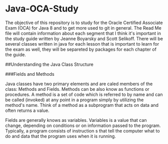 # Java-OCA-Study

The objective of this repository is to study for the Oracle Certified Associate Exam (OCA) for Java 8 and to get more used to git in general. The Read Me file will contain information about each segment that I think it's important in the study guide written by Jeanne Boyarsky and Scott Selikoff. There will be several classes written in java for each lesson that is important to learn for the exam as well, they will be separeted by packages for each chapter of the guide.

##Understanding the Java Class Structure

###Fields and Methods

Java classes have two primary elements and are caled members of the class: Methods and Fields. 
Methods can be also know as functions or procedures. A method is a set of code which is referred to by name and can be called (invoked) at any point in a program simply by utilizing the method's name.  Think of a method as a subprogram that acts on data and often returns a value.

Fields are generally knows as variables. Variables is a value that can change, depending on conditions or on information passed to the program. Typically, a program consists of instruction s that tell the computer what to do and data that the program uses when it is running.

